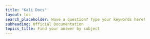 ```yaml
---
title: "Kali Docs"
layout: toc
search_placeholder: Have a question? Type your keywords here!
subheading: Official Documentation
topics_title: Find your answer by subject
---
```

